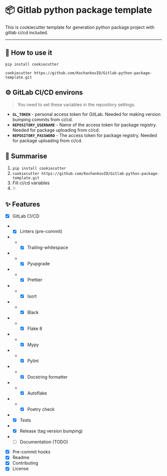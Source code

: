 # :package: Gitlab python package template

This is cookiecutter template for generation python package
project with gitlab ci/cd included.

---

## :cake: How to use it

`pip install cookiecutter`

`cookiecutter https://github.com/KochankovID/Gitlab-python-package-template.git`

## ⚙️️ GitLab CI/CD environs

> You need to set these variables in the repository settings.

- **`GL_TOKEN`** - personal access token for GitLab. Needed for making version
  bumping commits from ci/cd.
- **`REPOSITORY_USERNAME`** - Name of the access token for package registry.
  Needed for package uploading from ci/cd.
- **`REPOSITORY_PASSWORD`** - The access token for package registry. Needed for
  package uploading from ci/cd.

## 🧸 Summarise

1. `pip install cookiecutter`
2. `cookiecutter https://github.com/KochankovID/Gitlab-python-package-template.git`
3. Fill ci/cd variables
4. ✨

## ✨ Features

- [x] GitLab CI/CD
-
    - [x] Linters (pre-commit)
-
    -
        - [x] Trailing-whitespace
-
    -
        - [x] Pyupgrade
-
    -
        - [x] Prettier
-
    -
        - [x] Isort
-
    -
        - [x] Black
-
    -
        - [x] Flake 8
-
    -
        - [x] Mypy
-
    -
        - [x] Pylint
-
    -
        - [x] Docstring formatter
-
    -
        - [x] Autoflake
-
    -
        - [x] Poetry check
-
    - [x] Tests
-
    - [x] Release (tag version bumping)
-
    - [ ] Documentation (TODO)
- [x] Pre-commit hooks
- [x] Readme
- [x] Contributing
- [x] License
